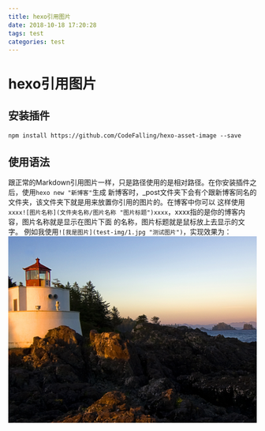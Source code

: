 ```yaml
---
title: hexo引用图片
date: 2018-10-18 17:20:28
tags: test
categories: test
---
```

# hexo引用图片
## 安装插件
`npm install https://github.com/CodeFalling/hexo-asset-image --save`
## 使用语法
跟正常的Markdown引用图片一样，只是路径使用的是相对路径。在你安装插件之后，使用`hexo new "新博客"`生成
新博客时，_post文件夹下会有个跟新博客同名的文件夹，该文件夹下就是用来放置你引用的图片的。在博客中你可以
这样使用`xxxx![图片名称](文件夹名称/图片名称 "图片标题")xxxx`，xxxx指的是你的博客内容，图片名称就是显示在图片下面
的名称，图片标题就是鼠标放上去显示的文字。
例如我使用`![我是图片](test-img/1.jpg "测试图片")`，实现效果为：![我是图片](test-img/1.jpg "测试图片")
